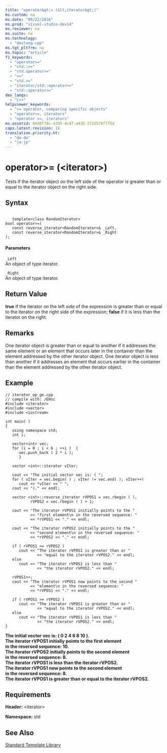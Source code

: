 ```yaml
---
title: "operator&gt;= (&lt;iterator&gt;)"
ms.custom: na
ms.date: "09/22/2016"
ms.prod: "visual-studio-dev14"
ms.reviewer: na
ms.suite: na
ms.technology: 
  - "devlang-cpp"
ms.tgt_pltfrm: na
ms.topic: "article"
f1_keywords: 
  - "operator>="
  - "std::>="
  - "std.operator>="
  - ">="
  - "std.>="
  - "iterator/std::operator>="
  - "std::operator>="
dev_langs: 
  - "C++"
helpviewer_keywords: 
  - ">= operator, comparing specific objects"
  - "operator>=, iterators"
  - "operator >=, iterators"
ms.assetid: 04d8f78c-4395-4c47-a435-272d570f7f5d
caps.latest.revision: 16
translation.priority.ht: 
  - "de-de"
  - "ja-jp"
---
```

# operator&gt;= (&lt;iterator&gt;)
Tests if the iterator object on the left side of the operator is greater than or equal to the iterator object on the right side.  
  
## Syntax  
  
```  
  
   template<class RandomIterator>  
bool operator>=(  
   const reverse_iterator<RandomIterator>& _Left,  
   const reverse_iterator<RandomIterator>& _Right  
);  
```  
  
#### Parameters  
 `_Left`  
 An object of type iterator.  
  
 `_Right`  
 An object of type iterator.  
  
## Return Value  
 **true** if the iterator on the left side of the expression is greater than or equal to the iterator on the right side of the expression; **false** if it is less than the iterator on the right.  
  
## Remarks  
 One iterator object is greater than or equal to another if it addresses the same element or an element that occurs later in the container than the element addressed by the other iterator object. One iterator object is less than another if it addresses an element that occurs earlier in the container than the element addressed by the other iterator object.  
  
## Example  
  
```  
// iterator_op_ge.cpp  
// compile with: /EHsc  
#include <iterator>  
#include <vector>  
#include <iostream>  
  
int main( )  
{  
   using namespace std;  
   int i;  
  
   vector<int> vec;  
   for (i = 0 ; i < 6 ; ++i )  {  
      vec.push_back ( 2 * i );  
      }  
  
   vector <int>::iterator vIter;  
  
   cout << "The initial vector vec is: ( ";  
   for ( vIter = vec.begin( ) ; vIter != vec.end( ); vIter++)  
      cout << *vIter << " ";  
   cout << ")." << endl;  
  
   vector <int>::reverse_iterator rVPOS1 = vec.rbegin ( ),   
           rVPOS2 = vec.rbegin ( ) + 1;  
  
   cout << "The iterator rVPOS1 initially points to the "  
           << "first element\n in the reversed sequence: "  
           << *rVPOS1 << "." << endl;  
  
   cout << "The iterator rVPOS2 initially points to the "  
           << "second element\n in the reversed sequence: "  
           << *rVPOS2 << "." << endl;  
  
   if ( rVPOS1 >= rVPOS2 )  
      cout << "The iterator rVPOS1 is greater than or "  
              << "equal to the iterator rVPOS2." << endl;  
   else  
      cout << "The iterator rVPOS1 is less than "  
              << "the iterator rVPOS2." << endl;  
  
   rVPOS1++;  
   cout << "The iterator rVPOS1 now points to the second "  
           << "element\n in the reversed sequence: "  
           << *rVPOS1 << "." << endl;  
  
   if ( rVPOS1 >= rVPOS2 )  
      cout << "The iterator rVPOS1 is greater than or "  
              << "equal to the iterator rVPOS2." << endl;  
   else  
      cout << "The iterator rVPOS1 is less than "  
              << "the iterator rVPOS2." << endl;  
}  
```  
  
 **The initial vector vec is: ( 0 2 4 6 8 10 ).**  
**The iterator rVPOS1 initially points to the first element**  
 **in the reversed sequence: 10.**  
**The iterator rVPOS2 initially points to the second element**  
 **in the reversed sequence: 8.**  
**The iterator rVPOS1 is less than the iterator rVPOS2.**  
**The iterator rVPOS1 now points to the second element**  
 **in the reversed sequence: 8.**  
**The iterator rVPOS1 is greater than or equal to the iterator rVPOS2.**   
## Requirements  
 **Header:** \<iterator>  
  
 **Namespace:** std  
  
## See Also  
 [Standard Template Library](../vs140/standard-template-library.md)
